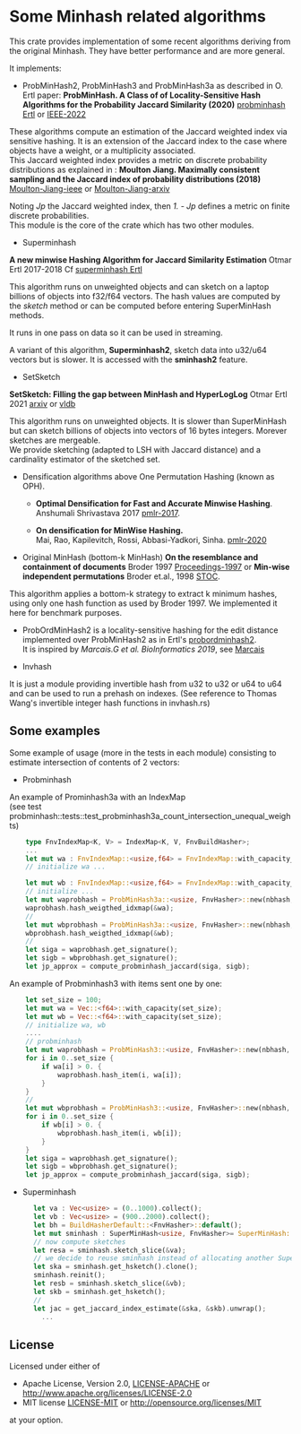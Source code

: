 # Some Minhash related algorithms

This crate provides implementation of some recent algorithms deriving from the original Minhash. They have better performance and are more general.  

It implements:

* ProbMinHash2, ProbMinHash3 and ProbMinHash3a as described in O. Ertl paper:
**ProbMinHash. A Class of of Locality-Sensitive Hash Algorithms for the Probability Jaccard Similarity (2020)**
[probminhash Ertl](https://arxiv.org/abs/1911.00675) or [IEEE-2022](https://ieeexplore.ieee.org/document/9185081)

These algorithms compute an estimation of the Jaccard weighted index via sensitive hashing.
It is an extension of the Jaccard index to the case where objects have a weight, or a multiplicity associated.  
This Jaccard  weighted index provides a metric on discrete probability distributions as explained in :
**Moulton Jiang. Maximally consistent sampling and the Jaccard index of probability distributions (2018)**
[Moulton-Jiang-ieee](https://ieeexplore.ieee.org/document/8637426) or [Moulton-Jiang-arxiv](https://arxiv.org/abs/1809.04052)

Noting *Jp* the Jaccard weighted index, then  *1. - Jp* defines a metric on finite discrete probabilities.  
This module is the core of the crate which has two other modules.

* Superminhash

**A new minwise Hashing Algorithm for Jaccard Similarity Estimation**
Otmar Ertl 2017-2018 Cf [superminhash Ertl](https://arxiv.org/abs/1706.05698)

This algorithm runs on unweighted objects and can sketch on a laptop billions of objects into f32/f64 vectors.
The hash values are computed by the *sketch* method or can be computed before entering SuperMinHash methods.
  
It runs in one pass on data so it can be used in streaming.  

A variant of this algorithm, **Superminhash2**, sketch data into u32/u64 vectors but is slower. It is accessed with the **sminhash2** feature.

* SetSketch  
    
**SetSketch: Filling the gap between MinHash and HyperLogLog**
Otmar Ertl 2021 [arxiv](https://arxiv.org/abs/2101.00314) or [vldb](https://vldb.org/pvldb/vol14/p2244-ertl.pdf)

This algorithm runs on unweighted objects. It is slower than SuperMinHash but can sketch billions of objects into vectors of 16 bytes integers. Morever sketches are mergeable.  
We provide sketching (adapted to LSH with Jaccard distance) and a cardinality estimator of the sketched set.

* Densification algorithms above One Permutation Hashing (known as OPH).    
  
    - **Optimal Densification for Fast and Accurate Minwise Hashing**.   
    Anshumali Shrivastava 2017 [pmlr-2017](https://proceedings.mlr.press/v70/shrivastava17a.html).

    - **On densification for MinWise Hashing.**  
    Mai, Rao, Kapilevitch, Rossi, Abbasi-Yadkori, Sinha.  [pmlr-2020](http://proceedings.mlr.press/v115/mai20a/mai20a.pdf)

* Original MinHash (bottom-k MinHash)
**On the resemblance and containment of documents** Broder 1997 [Proceedings-1997](https://ieeexplore.ieee.org/abstract/document/666900) or **Min-wise independent permutations** Broder et.al., 1998 [STOC](https://dl.acm.org/doi/pdf/10.1145/276698.276781).

This algorithm applies a bottom-k strategy to extract k minimum hashes, using only one hash function as used by Broder 1997. We implemented it here for benchmark purposes. 

* ProbOrdMinHash2 is a locality-sensitive hashing for the edit distance implemented over ProbMinHash2 as in  Ertl's [probordminhash2](https://github.com/oertl/probminhash).  
It is inspired by *Marcais.G et al. BioInformatics 2019*, see  [Marcais](https://academic.oup.com/bioinformatics/article/35/14/i127/5529166)


    
* Invhash
  
It is just a module providing invertible hash from u32 to u32 or u64 to u64 and can be used to run a prehash on indexes.
(See reference to Thomas Wang's invertible integer hash functions in invhash.rs)

## Some examples

Some example of usage (more in the tests in each module) consisting to estimate intersection of contents of 2 vectors:

* Probminhash
  
An example of Prominhash3a with an IndexMap  
(see test probminhash::tests::test_probminhash3a_count_intersection_unequal_weights)

```rust
    type FnvIndexMap<K, V> = IndexMap<K, V, FnvBuildHasher>;
    ...
    let mut wa : FnvIndexMap::<usize,f64> = FnvIndexMap::with_capacity_and_hasher(70, FnvBuildHasher::default());
    // initialize wa ...

    let mut wb : FnvIndexMap::<usize,f64> = FnvIndexMap::with_capacity_and_hasher(70, FnvBuildHasher::default());
    // initialize ...
    let mut waprobhash = ProbMinHash3a::<usize, FnvHasher>::new(nbhash, 0);
    waprobhash.hash_weigthed_idxmap(&wa);
    //
    let mut wbprobhash = ProbMinHash3a::<usize, FnvHasher>::new(nbhash, 0);
    wbprobhash.hash_weigthed_idxmap(&wb);
    //
    let siga = waprobhash.get_signature();
    let sigb = wbprobhash.get_signature();
    let jp_approx = compute_probminhash_jaccard(siga, sigb);
```

An example of Probminhash3 with items sent one by one:

```rust
    let set_size = 100;
    let mut wa = Vec::<f64>::with_capacity(set_size);
    let mut wb = Vec::<f64>::with_capacity(set_size);
    // initialize wa, wb
    ....
    // probminhash
    let mut waprobhash = ProbMinHash3::<usize, FnvHasher>::new(nbhash, 0);
    for i in 0..set_size {
        if wa[i] > 0. {
            waprobhash.hash_item(i, wa[i]);
        }
    }
    //
    let mut wbprobhash = ProbMinHash3::<usize, FnvHasher>::new(nbhash, 0);
    for i in 0..set_size {
        if wb[i] > 0. {
            wbprobhash.hash_item(i, wb[i]);
        }
    }
    let siga = waprobhash.get_signature();
    let sigb = wbprobhash.get_signature();
    let jp_approx = compute_probminhash_jaccard(siga, sigb);
```

* Superminhash

```rust
      let va : Vec<usize> = (0..1000).collect();
      let vb : Vec<usize> = (900..2000).collect();
      let bh = BuildHasherDefault::<FnvHasher>::default();
      let mut sminhash : SuperMinHash<usize, FnvHasher>= SuperMinHash::new(70, &bh);
      // now compute sketches
      let resa = sminhash.sketch_slice(&va);
      // we decide to reuse sminhash instead of allocating another SuperMinHash structure
      let ska = sminhash.get_hsketch().clone();
      sminhash.reinit();
      let resb = sminhash.sketch_slice(&vb);
      let skb = sminhash.get_hsketch();
      //
      let jac = get_jaccard_index_estimate(&ska, &skb).unwrap();
        ...
```

## License

Licensed under either of

* Apache License, Version 2.0, [LICENSE-APACHE](LICENSE-APACHE) or <http://www.apache.org/licenses/LICENSE-2.0>
* MIT license [LICENSE-MIT](LICENSE-MIT) or <http://opensource.org/licenses/MIT>

at your option.

